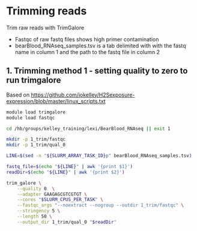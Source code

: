 # Trimming reads

Trim raw reads with TrimGalore
- Fastqc of raw fastq files shows high primer contamination
- bearBlood_RNAseq_samples.tsv is a tab delimited with with the fastq name in column 1 and the path to the fastq file in column 2

## 1. Trimming method 1 - setting quality to zero to run trimgalore

Based on https://github.com/jokelley/H2Sexposure-expression/blob/master/linux_scripts.txt

```bash
module load trimgalore
module load fastqc

cd /hb/groups/kelley_training/lexi/BearBlood_RNAseq || exit 1

mkdir -p 1_trim/fastqc
mkdir -p 1_trim/qual_0

LINE=$(sed -n "${SLURM_ARRAY_TASK_ID}p" bearBlood_RNAseq_samples.tsv)

fastq_file=$(echo "${LINE}" | awk '{print $1}')
readDir=$(echo "${LINE}" | awk '{print $2}')

trim_galore \
    --quality 0  \
    --adapter GAAGAGCGTCGTGT \
    --cores "$SLURM_CPUS_PER_TASK" \
    --fastqc_args "--noextract --nogroup --outdir 1_trim/fastqc" \
    --stringency 5 \
    --length 50 \
    --output_dir 1_trim/qual_0 "$readDir"
```
